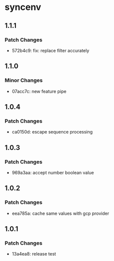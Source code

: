 # syncenv

## 1.1.1

### Patch Changes

- 572b4c9: fix: replace filter accurately

## 1.1.0

### Minor Changes

- 07acc7c: new feature pipe

## 1.0.4

### Patch Changes

- ca0150d: escape sequence processing

## 1.0.3

### Patch Changes

- 969a3aa: accept number boolean value

## 1.0.2

### Patch Changes

- eea785a: cache same values with gcp provider

## 1.0.1

### Patch Changes

- 13a4ea8: release test
